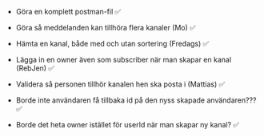 - Göra en komplett postman-fil ✅
- Göra så meddelanden kan tillhöra flera kanaler (Mo) ✅
- Hämta en kanal, både med och utan sortering (Fredags) ✅
- Lägga in en owner även som subscriber när man skapar en kanal (RebJen) ✅
- Validera så personen tillhör kanalen hen ska posta i (Mattias) ✅

- Borde inte användaren få tillbaka id på den nyss skapade användaren??? ✅
- Borde det heta owner istället för userId när man skapar ny kanal? ✅
